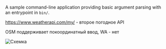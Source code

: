A sample command-line application providing basic argument parsing with an entrypoint in `bin/`.

https://www.weatherapi.com/my/ - второе погодное API

OSM поддерживает покоординатный ввод, WA - нет

![Схемка](https://github.com/WeCanStart/flutter_course_2024/edit/master/practice_1/graph.svg?raw=true)

